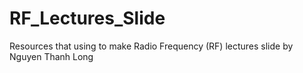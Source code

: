 # RF_Lectures_Slide
Resources that using to make Radio Frequency (RF) lectures slide by Nguyen Thanh Long
